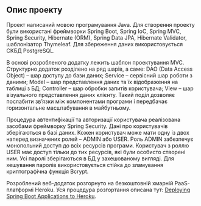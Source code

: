 ## Опис проекту

Проект написаний мовою програмування Java. Для створення проекту були використані фреймворки Spring Boot, Spring IoC, Spring MVC, Spring Security, Hibernate (ORM), Spring Data JPA, Hibernate Validator, шаблонізатор Thymeleaf. Для збереження даних використовується СКБД PostgreSQL.

В основі розробленого додатку лежить шаблон проектування MVC. Структурно додаток розділено на ряд шарів, а саме: DAO (Data Access Object) – шар доступу до бази даних; Service – сервісний шар роботи з даними; Model – шар представлення даних та їх відображення на таблиці з БД; Controller – шар обробки запитів користувача; View – шар візуального представлення даних клієнту. Такий поділ дозволяє послабити зв’язки між компонентами програми і передбачає горизонтальне масштабування в майбутньому. 

Процедура автентифікації та авторизації користувача реалізована засобами фреймворку Spring Security. Дані про користувачів зберігаються в базі даних. Кожен користувач може мати одну із двох наперед визначених ролей – ADMIN або USER. Роль ADMIN забезпечує монопольний доступ до всіх ресурсів програми. Користувач з роллю USER має доступ тільки до тих ресурсів, які були особисто створені ним. Усі паролі зберігаються в БД у захешованому вигляді. Для хешування паролів використовується стійка до зламування криптографічна функція Bcrypt.

Розроблений веб-додаток розгорнуто на безкоштовній хмарній PaaS-платформі Heroku. Уся процедура розгортання описана тут: [Deploying Spring Boot Applications to Heroku](https://devcenter.heroku.com/articles/deploying-spring-boot-apps-to-heroku).
